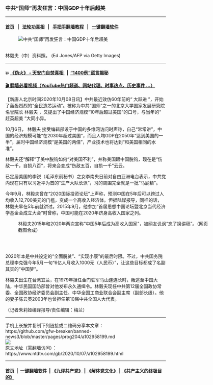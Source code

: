 ### 中共“国师”再发狂言：中国GDP十年后超美
------------------------

#### [首页](https://github.com/gfw-breaker/banned-news3/blob/master/README.md) &nbsp;&nbsp;|&nbsp;&nbsp; [法轮功真相](https://github.com/begood0513/basic/blob/master/README.md)  &nbsp;&nbsp;|&nbsp;&nbsp; [手把手翻墙教程](https://github.com/gfw-breaker/guides/wiki)  &nbsp;&nbsp;|&nbsp;&nbsp; [一键翻墙软件](https://github.com/gfw-breaker/nogfw/blob/master/README.md)  



<div><div class="featured_image">
 <figure>
  <img alt="中共“国师”再发狂言：中国GDP十年后超美" src="https://i.ntdtv.com/assets/uploads/2020/10/GettyImages-137260296-800x450.jpg"/>
 </figure><br/>
 <span class="caption">
  林毅夫（中）资料照。 (Ed Jones/AFP via Getty Images)
 </span>
</div>
</div><hr/>

#### 💥 [《伪火》 - 天安门自焚真相 ](http://158.247.195.190:10000/videos/blog/weihuo.html)&nbsp; |&nbsp; [“1400例”谎言揭秘  ](http://158.247.195.190:10000/videos/blog/jiexi1400.html)

#### [ 🎬  翻墙必看视频（YouTube热门频道、网站代理、时事热点、历史事件 ...）](https://github.com/gfw-breaker/links/blob/master/banned.md)

<div><div class="post_content" itemprop="articleBody">
 <p>
  【新唐人北京时间2020年10月08日讯】中共最近效仿60年前的“
  <ok href="https://www.ntdtv.com/gb/大跃进.htm">
   大跃进
  </ok>
  ”，开始了轰轰烈烈的“全民造芯运动”。被称为中共“国师”之一的北京大学国家发展研究院名誉院长
  <ok href="https://www.ntdtv.com/gb/林毅夫.htm">
   林毅夫
  </ok>
  ，又提出了中国经济规模“10年后超过美国”的口号，与当年的“
  <ok href="https://www.ntdtv.com/gb/赶英超美.htm">
   赶英超美
  </ok>
  ”大同小异。
 </p>
 <p>
  10月6日，
  <ok href="https://www.ntdtv.com/gb/林毅夫.htm">
   林毅夫
  </ok>
  接受编辑部设于中国的多维网访问时声称，自己“常常讲”，中国的经济规模可能“在2030年超过美国”，而且人均GDP在2050年“达到美国的一半”，届时中国经济规模“是美国的两倍”，产业技术也将达到“和美国相同的水准”。
 </p>
 <p>
  林毅夫还“解释”了美中脱钩如何“对美国不利”，并称美国跟中国脱钩，现在是“伤敌一千，自损八百”，将来会变成“伤敌五百，自损一千”云云。
 </p>
 <p>
  已定居美国的李锐（毛泽东前秘书）之女李南央日前对自由亚洲电台表示，中共党内现在只有以习近平为首的“生产大队长派”，习的周围完全就是一批“马屁精”。
 </p>
 <p>
  今年9月，林毅夫曾在“2020国际投资论坛”上声称，预测中国在5年后可以跨过人均收入12,700美元的门槛，变成一个高收入经济体。但据陆媒报导，同样的话，林毅夫早在5年前就讲过。2015年9月，他参加“首届思想中国论坛暨北京当代经济学基金会成立大会”时曾称，中国可能在2020年跻身高收入国家之列。
 </p>
 <figure class="wp-caption aligncenter" id="attachment_102941384" style="width: 600px">
  <ok href="https://i.ntdtv.com/assets/uploads/2020/09/Untitled-1-copy-12.jpg">
   <img alt="" class="size-medium wp-image-102941384" src="https://i.ntdtv.com/assets/uploads/2020/09/Untitled-1-copy-12-600x338.jpg"/>
  </ok>
  <br/><figcaption class="wp-caption-text">
   林毅夫2015年和2020年两次宣称“中国5年后成为高收入国家”，被网友讥讽“忘了换讲稿”。（网页截图合成）
  </figcaption><br/>
 </figure><br/>
 <p>
  2020年本是中共设定的“全面脱贫”、“实现小康”的最后时限。不过，中共国务院总理李克强今年5月一句“6亿人月收入1000元（人民币）”，让这些目标都成了名副其实的“中国梦”。
 </p>
 <p>
  林毅夫出生在台湾宜兰，在1979年担任金门驻军马山连连长时，叛逃至中国大陆，中华民国国防部曾对他发布永久通缉令。林毅夫现任中共第12届全国政协常委、全国政协经济委员会副主任、中华全国工商业联合会副主席（副部长级）。他的妻子陈云英2003年也曾担任第10届中共全国人大代表。
 </p>
 <p>
  （记者朱莉娅编译报导/责任编辑：梅兰）
 </p>
 <div class="single_ad">
 </div>
</div>
</div>
<hr/>
手机上长按并复制下列链接或二维码分享本文章：<br/>
https://github.com/gfw-breaker/banned-news3/blob/master/pages/prog204/a102958199.md <br/>
<a href='https://github.com/gfw-breaker/banned-news3/blob/master/pages/prog204/a102958199.md'><img src='https://github.com/gfw-breaker/banned-news3/blob/master/pages/prog204/a102958199.md.png'/></a> <br/>
原文地址（需翻墙访问）：https://www.ntdtv.com/gb/2020/10/07/a102958199.html


------------------------
#### [首页](https://github.com/gfw-breaker/banned-news3/blob/master/README.md) &nbsp;|&nbsp; [一键翻墙软件](https://github.com/gfw-breaker/nogfw/blob/master/README.md) &nbsp;| [《九评共产党》](https://github.com/gfw-breaker/9ping.md/blob/master/README.md#九评之一评共产党是什么) | [《解体党文化》](https://github.com/gfw-breaker/jtdwh.md/blob/master/README.md) | [《共产主义的终极目的》](https://github.com/gfw-breaker/gczydzjmd.md/blob/master/README.md)


<img src='http://gfw-breaker.win/banned-news3/pages/prog204/a102958199.md' width='0px' height='0px'/>